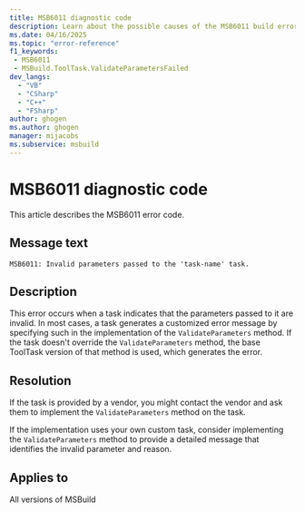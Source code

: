 ```yaml
---
title: MSB6011 diagnostic code
description: Learn about the possible causes of the MSB6011 build error and get troubleshooting tips.
ms.date: 04/16/2025
ms.topic: "error-reference"
f1_keywords:
 - MSB6011
 - MSBuild.ToolTask.ValidateParametersFailed
dev_langs:
  - "VB"
  - "CSharp"
  - "C++"
  - "FSharp"
author: ghogen
ms.author: ghogen
manager: mijacobs
ms.subservice: msbuild
---
```

# MSB6011 diagnostic code

<!-- :::ErrorDefinitionDescription::: -->
<!-- :::editable-content name="introDescription"::: -->
This article describes the MSB6011 error code.
<!-- :::editable-content-end::: -->

## Message text

`MSB6011: Invalid parameters passed to the 'task-name' task.`

<!-- :::editable-content name="postOutputDescription"::: -->
## Description

This error occurs when a task indicates that the parameters passed to it are invalid. In most cases, a task generates a customized error message by specifying such in the implementation of the `ValidateParameters` method. If the task doesn't override the `ValidateParameters` method, the base ToolTask version of that method is used, which generates the error.

## Resolution

If the task is provided by a vendor, you might contact the vendor and ask them to implement the `ValidateParameters` method on the task.

If the implementation uses your own custom task, consider implementing the `ValidateParameters` method to provide a detailed message that identifies the invalid parameter and reason.
<!-- :::editable-content-end::: -->
<!-- :::ErrorDefinitionDescription-end::: -->

## Applies to

All versions of MSBuild